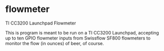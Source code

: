# flowmeter
TI CC3200 Launchpad Flowmeter

This is program is meant to be run on a TI CC3200 Launchpad, accepting up to ten GPIO flowmeter inputs from Swissflow SF800 flowmeters to monitor the flow (in ounces) of beer, of course.
